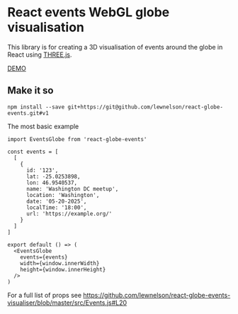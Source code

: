 # React events WebGL globe visualisation
This library is for creating a 3D visualisation of events around the globe in React using [THREE.js](https://threejs.org/).

[DEMO](https://lewnelson.github.io/react-globe-events-visualiser/index.html)

## Make it so
```
npm install --save git+https://git@github.com/lewnelson/react-globe-events.git#v1
```
The most basic example
```
import EventsGlobe from 'react-globe-events'

const events = [
  [
    {
      id: '123',
      lat: -25.0253898,
      lon: 46.9540537,
      name: 'Washington DC meetup',
      location: 'Washington',
      date: '05-20-2025',
      localTime: '18:00',
      url: 'https://example.org/'
    }
  ]
]

export default () => (
  <EventsGlobe
    events={events}
    width={window.innerWidth}
    height={window.innerHeight}
  />
)

```
For a full list of props see https://github.com/lewnelson/react-globe-events-visualiser/blob/master/src/Events.js#L20